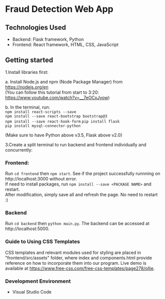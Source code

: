 # Fraud Detection Web App

## Technologies Used
* Backend: Flask framework, Python
* Frontend: React framework, HTML, CSS, JavaScript

## Getting started
1.Install libraries first:

a. Install Node.js and npm (Node Package Manager) from https://nodejs.org/en  
(You can follow this tutorial from start to 3:20: https://www.youtube.com/watch?v=__7eOCxJyow)   

b. In the terminal, run:   
`npm install react-scripts --save`  
`npm install --save react-bootstrap bootstrap@3`  
`npm install --save react-hook-form`
`pip install flask`   
`pip install mysql-connector-python`   

(Make sure to have Python above v3.5, Flask above v2.0)

3.Create a split terminal to run backend and frontend individually and concurrently: 

### Frontend:
Run `cd frontend` then `npm start`. See if the project successfully runnning on http://localhost:3000 without error.  
If need to install packages, run `npm install --save <PACKAGE NAME>` and restart.  
After modification, simply save all and refresh the page. No need to restart :)
### Backend
Run `cd backend` then `python main.py`. The backend can be accessed at http://localhost:5000.

### Guide to Using CSS Templates
CSS templates and relevant modules used for styling are placed in "frontend/src/assets" folder, where index and components.html provide reference on how to incorporate them into our program. Live demo is available at https://www.free-css.com/free-css-templates/page278/ollie. 
 
### Development Environment
* Visual Studio Code


